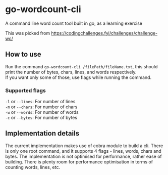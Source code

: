 # go-wordcount-cli
A command line word count tool built in go, as a learning exercise

This was picked from https://codingchallenges.fyi/challenges/challenge-wc/

## How to use
Run the command `go-wordcount-cli /filePath/fileName.txt`, this should print the number of bytes, chars, lines, and words respectively.  
If you want only some of those, use flags while running the command.

### Supported flags
`-l` or `--lines`: For number of lines  
`-m` or `--chars`: For number of chars  
`-w` or `--words`: For number of words  
`-c` or `--bytes`: For number of bytes  

## Implementation details
The current implementation makes use of cobra module to build a cli. There is only one root command, and it supports 4 flags - lines, words, chars and bytes. The implementation is not optimised for performance, rather ease of building. There is plenty room for performance optimisation in terms of counting words, lines, etc.  
